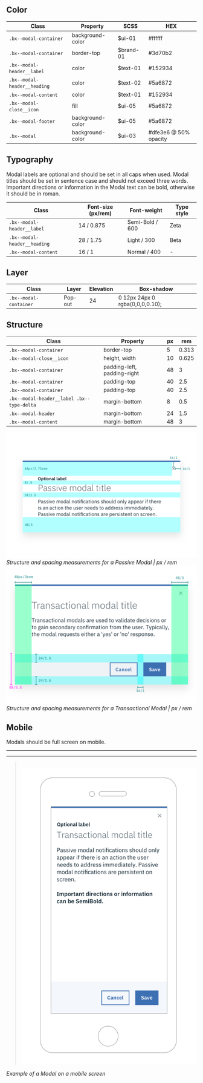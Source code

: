 ## Color

| Class                      | Property   | SCSS     | HEX     |
|----------------------------|------------------|----------|---------|
|`.bx--modal-container`      | background-color | $ui-01   | #ffffff |
|`.bx--modal-container`      | border-top       | $brand-01| #3d70b2 |
|`.bx--modal-header__label`  | color            | $text-01 | #152934 |
|`.bx--modal-header__heading`| color            | $text-02 | #5a6872 |
|`.bx--modal-content`        | color            | $text-01 | #152934 |
|`.bx--modal-close__icon`    | fill             | $ui-05   | #5a6872 |
|`.bx--modal-footer`         | background-color | $ui-05   | #5a6872 |
|`.bx--modal`                | background-color | $ui-03   | #dfe3e6 @ 50% opacity |



## Typography

Modal labels are optional and should be set in all caps when used. Modal titles should be set in sentence case and should not exceed three words. Important directions or information in the Modal text can be bold, otherwise it should be in roman.

| Class                       | Font-size (px/rem)| Font-weight     | Type style |
|-----------------------------|-------------------|-----------------|------------|
|`.bx--modal-header__label`   | 14 / 0.875        | Semi-Bold / 600 | Zeta       |
|`.bx--modal-header__heading` | 28 / 1.75         | Light / 300     | Beta       |
|`.bx--modal-content`         | 16 / 1            | Normal / 400    | -          |

## Layer

| Class                 |Layer      | Elevation  | Box-shadow                         |
|-----------------------|-----------|------------|------------------------------------|
|`.bx--modal-container` | Pop-out   | 24         | 0 12px 24px 0 rgba(0,0,0,0.10);    |

## Structure

| Class                                    | Property                     | px | rem    |
|------------------------------------------|------------------------------|----|--------|
| `.bx--modal-container`                   | border-top                   | 5  | 0.313  |
| `.bx--modal-close__icon`                 | height, width                | 10 | 0.625  |
| `.bx--modal-container`                   | padding-left, padding-right  | 48 | 3      |
| `.bx--modal-container`                   | padding-top                  | 40 | 2.5    |
| `.bx--modal-container`                   | padding-top                  | 40 | 2.5    |
| `.bx--modal-header__label .bx--type-delta`| margin-bottom                | 8  | 0.5    |
| `.bx--modal-header`                      | margin-bottom                | 24 | 1.5    |
| `.bx--modal-content`                     | margin-bottom                | 48 | 3      |

![Structure and spacing measurements for Passive Modal](images/modal-style-1.png)
_Structure and spacing measurements for a Passive Modal | px / rem_
![Structure and spacing measurements for Transactional Modal elements](images/modal-style-2.png)
_Structure and spacing measurements for a Transactional Modal | px / rem_

## Mobile

Modals should be full screen on mobile.

---
***
> 
![Modal on mobile](images/modal-style-3.png)

_Example of a Modal on a mobile screen_
